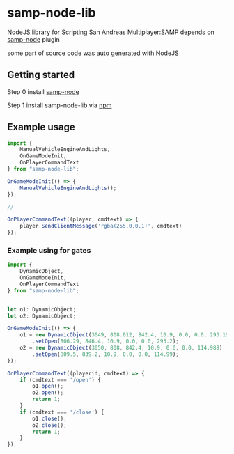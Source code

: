 # samp-node-lib
NodeJS library for Scripting San Andreas Multiplayer:SAMP depends on [samp-node](https://github.com/AmyrAhmady/samp-node) plugin

some part of source code was auto generated with NodeJS

## Getting started
Step 0 install [samp-node](https://github.com/AmyrAhmady/samp-node)

Step 1 install samp-node-lib via [npm](https://www.npmjs.com/package/samp-node-lib)

## Example usage

```ts
import {
    ManualVehicleEngineAndLights,
    OnGameModeInit,
    OnPlayerCommandText
} from "samp-node-lib";

OnGameModeInit(() => {
    ManualVehicleEngineAndLights();
});

//

OnPlayerCommandText((player, cmdtext) => {
    player.SendClientMessage('rgba(255,0,0,1)', cmdtext)
});
```

### Example using for gates
```ts
import {
    DynamicObject,
    OnGameModeInit,
    OnPlayerCommandText
} from "samp-node-lib";


let o1: DynamicObject;
let o2: DynamicObject;

OnGameModeInit(() => {
    o1 = new DynamicObject(3049, 808.012, 842.4, 10.9, 0.0, 0.0, 293.198)
        .setOpen(806.29, 846.4, 10.9, 0.0, 0.0, 293.2);
    o2 = new DynamicObject(3050, 808, 842.4, 10.9, 0.0, 0.0, 114.988)
        .setOpen(809.5, 839.2, 10.9, 0.0, 0.0, 114.99);
});

OnPlayerCommandText((playerid, cmdtext) => {
    if (cmdtext === '/open') {
        o1.open();
        o2.open();
        return 1;
    }
    if (cmdtext === '/close') {
        o1.close();
        o2.close();
        return 1;
    }
});
```